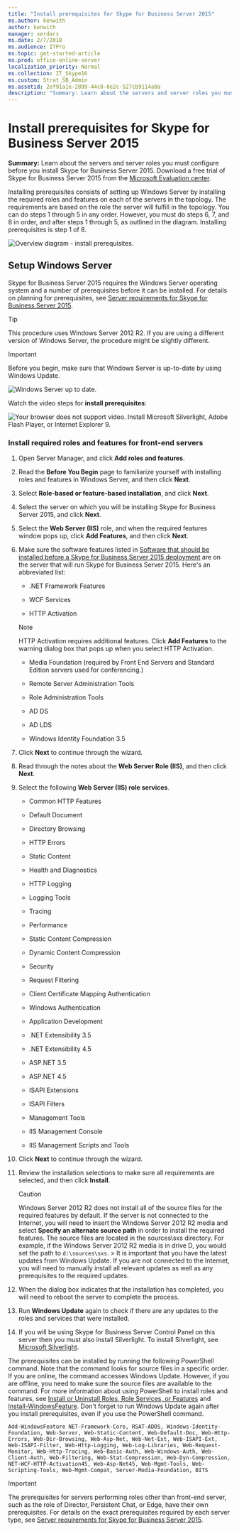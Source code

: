 ```yaml
---
title: "Install prerequisites for Skype for Business Server 2015"
ms.author: kenwith
author: kenwith
manager: serdars
ms.date: 2/7/2018
ms.audience: ITPro
ms.topic: get-started-article
ms.prod: office-online-server
localization_priority: Normal
ms.collection: IT_Skype16
ms.custom: Strat_SB_Admin
ms.assetid: 2ef91a1e-2899-44c8-8e2c-527cb9114a0a
description: "Summary: Learn about the servers and server roles you must configure before you install Skype for Business Server 2015. Download a free trial of Skype for Business Server 2015 from the Microsoft Evaluation center at: https://www.microsoft.com/evalcenter/evaluate-skype-for-business-server."
---
```


# Install prerequisites for Skype for Business Server 2015
 
**Summary:** Learn about the servers and server roles you must configure before you install Skype for Business Server 2015. Download a free trial of Skype for Business Server 2015 from the [Microsoft Evaluation center](https://www.microsoft.com/evalcenter/evaluate-skype-for-business-server).
  
Installing prerequisites consists of setting up Windows Server by installing the required roles and features on each of the servers in the topology. The requirements are based on the role the server will fulfill in the topology. You can do steps 1 through 5 in any order. However, you must do steps 6, 7, and 8 in order, and after steps 1 through 5, as outlined in the diagram. Installing prerequisites is step 1 of 8.
  
![Overview diagram - install prerequisites.](../../media/0a85349b-b398-4e04-8901-8f4bd25d8afe.png)
  
## Setup Windows Server

Skype for Business Server 2015 requires the Windows Server operating system and a number of prerequisites before it can be installed. For details on planning for prerequisites, see [Server requirements for Skype for Business Server 2015](../../plan-your-deployment/requirements-for-your-environment/server-requirements.md). 
  
> [!TIP]
> This procedure uses Windows Server 2012 R2. If you are using a different version of Windows Server, the procedure might be slightly different. 
  
> [!IMPORTANT]
> Before you begin, make sure that Windows Server is up-to-date by using Windows Update. 
  
![Windows Server up to date.](../../media/a8d57a97-a55e-443b-b304-c534ae9a71b2.png)
  
Watch the video steps for **install prerequisites**:
  
![Your browser does not support video. Install Microsoft Silverlight, Adobe Flash Player, or Internet Explorer 9.](../../media/MSN_Video_Widget.gif)
  
### Install required roles and features for front-end servers

1. Open Server Manager, and click **Add roles and features**.
    
2. Read the **Before You Begin** page to familiarize yourself with installing roles and features in Windows Server, and then click **Next**.
    
3. Select **Role-based or feature-based installation**, and click **Next**.
    
4. Select the server on which you will be installing Skype for Business Server 2015, and click **Next**.
    
5. Select the **Web Server (IIS)** role, and when the required features window pops up, click **Add Features**, and then click **Next**.
    
6. Make sure the software features listed in [Software that should be installed before a Skype for Business Server 2015 deployment](../../plan-your-deployment/requirements-for-your-environment/server-requirements.md#Software) are on the server that will run Skype for Business Server 2015. Here's an abbreviated list:
    
   - .NET Framework Features
    
   - WCF Services
    
   - HTTP Activation
    
    > [!NOTE]
    > HTTP Activation requires additional features. Click **Add Features** to the warning dialog box that pops up when you select HTTP Activation.
  
   - Media Foundation (required by Front End Servers and Standard Edition servers used for conferencing.)
    
   - Remote Server Administration Tools
    
   - Role Administration Tools
    
   - AD DS 
    
   - AD LDS
    
   - Windows Identity Foundation 3.5
    
7. Click **Next** to continue through the wizard.
    
8. Read through the notes about the **Web Server Role (IIS)**, and then click **Next**.
    
9. Select the following **Web Server (IIS) role services**.
    
   - Common HTTP Features
    
   - Default Document
    
   - Directory Browsing
    
   - HTTP Errors
    
   - Static Content
    
   - Health and Diagnostics
    
   - HTTP Logging
    
   - Logging Tools
    
   - Tracing
    
   - Performance
    
   - Static Content Compression
    
   - Dynamic Content Compression
    
   - Security
    
   - Request Filtering
    
   - Client Certificate Mapping Authentication
    
   - Windows Authentication
    
   - Application Development
    
   - .NET Extensibility 3.5
    
   - .NET Extensibility 4.5
    
   - ASP.NET 3.5
    
   - ASP.NET 4.5
    
   - ISAPI Extensions
    
   - ISAPI Filters
    
   - Management Tools
    
   - IIS Management Console
    
   - IIS Management Scripts and Tools
    
10. Click **Next** to continue through the wizard.
    
11. Review the installation selections to make sure all requirements are selected, and then click **Install**.
    
    > [!CAUTION]
    > Windows Server 2012 R2 does not install all of the source files for the required features by default. If the server is not connected to the Internet, you will need to insert the Windows Server 2012 R2 media and select **Specify an alternate source path** in order to install the required features. The source files are located in the sources\sxs directory. For example, if the Windows Server 2012 R2 media is in drive D, you would set the path to `d:\sources\sxs`. > It is important that you have the latest updates from Windows Update. If you are not connected to the Internet, you will need to manually install all relevant updates as well as any prerequisites to the required updates. 
  
12. When the dialog box indicates that the installation has completed, you will need to reboot the server to complete the process.
    
13. Run **Windows Update** again to check if there are any updates to the roles and services that were installed.
    
14. If you will be using Skype for Business Server Control Panel on this server then you must also install Silverlight. To install Silverlight, see [Microsoft Silverlight](https://www.microsoft.com/silverlight/).
    
The prerequisites can be installed by running the following PowerShell command. Note that the command looks for source files in a specific order. If you are online, the command accesses Windows Update. However, if you are offline, you need to make sure the source files are available to the command. For more information about using PowerShell to install roles and features, see [Install or Uninstall Roles, Role Services, or Features](https://technet.microsoft.com/en-us/library/hh831809.aspx) and [Install-WindowsFeature](https://technet.microsoft.com/en-us/library/jj205467.aspx). Don't forget to run Windows Update again after you install prerequisites, even if you use the PowerShell command.
```
Add-WindowsFeature NET-Framework-Core, RSAT-ADDS, Windows-Identity-Foundation, Web-Server, Web-Static-Content, Web-Default-Doc, Web-Http-Errors, Web-Dir-Browsing, Web-Asp-Net, Web-Net-Ext, Web-ISAPI-Ext, Web-ISAPI-Filter, Web-Http-Logging, Web-Log-Libraries, Web-Request-Monitor, Web-Http-Tracing, Web-Basic-Auth, Web-Windows-Auth, Web-Client-Auth, Web-Filtering, Web-Stat-Compression, Web-Dyn-Compression, NET-WCF-HTTP-Activation45, Web-Asp-Net45, Web-Mgmt-Tools, Web-Scripting-Tools, Web-Mgmt-Compat, Server-Media-Foundation, BITS
```

> [!IMPORTANT]
> The prerequisites for servers performing roles other than front-end server, such as the role of Director, Persistent Chat, or Edge, have their own prerequisites. For details on the exact prerequisites required by each server type, see [Server requirements for Skype for Business Server 2015](../../plan-your-deployment/requirements-for-your-environment/server-requirements.md). 
  

